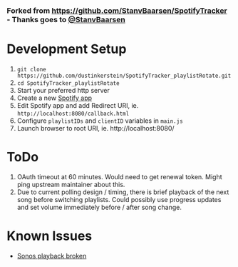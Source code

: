 ### Forked from https://github.com/StanvBaarsen/SpotifyTracker - Thanks goes to [@StanvBaarsen](https://github.com/StanvBaarsen)

# Development Setup
1. `git clone https://github.com/dustinkerstein/SpotifyTracker_playlistRotate.git`
1. `cd SpotifyTracker_playlistRotate`
1. Start your preferred http server
1. Create a new [Spotify app](https://developer.spotify.com/dashboard/applications/)
1. Edit Spotify app and add Redirect URI, ie. `http://localhost:8080/callback.html`
1. Configure `playlistIDs` and `clientID` variables in `main.js`
1. Launch browser to root URI, ie. http://localhost:8080/

# ToDo
1. OAuth timeout at 60 minutes. Would need to get renewal token. Might ping upstream maintainer about this.
1. Due to current polling design / timing, there is brief playback of the next song before switching playlists. Could possibly use progress updates and set volume immediately before / after song change.

# Known Issues
- [Sonos playback broken](https://community.spotify.com/t5/Spotify-for-Developers/Sonos-speakers-not-showing-in-GET-player-devices/td-p/5175462)